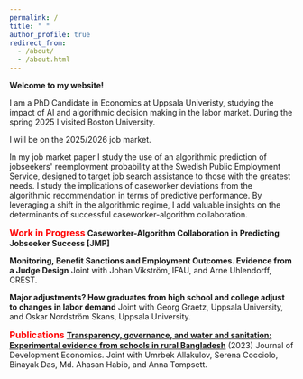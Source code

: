 ```yaml
---
permalink: /
title: " "
author_profile: true
redirect_from: 
  - /about/
  - /about.html
---
```


**Welcome to my website!** 

I am a PhD Candidate in Economics at Uppsala Univeristy, studying the impact of AI and algorithmic decision making in the labor market. During the spring 2025 I visited Boston University. 

I will be on the 2025/2026 job market.

In my job market paper I study the use of an algorithmic prediction of jobseekers' reemployment probability at the Swedish Public Employment Service, designed to target job search assistance to those with the greatest needs. I study the implications of caseworker deviations from the algorithmic recommendation in terms of predictive performance. By leveraging a shift in the algorithmic regime, I add valuable insights on the determinants of successful caseworker-algorithm collaboration. 

<span style="color:red; font-size: 1.15em">**Work in Progress**</span>
**Caseworker-Algorithm Collaboration in Predicting Jobseeker Success [JMP]**

**Monitoring, Benefit Sanctions and Employment Outcomes. Evidence from a Judge Design** 
Joint with Johan Vikström, IFAU, and Arne Uhlendorff, CREST.  

**Major adjustments? How graduates from high school and college adjust to changes in labor demand** 
Joint with Georg Graetz, Uppsala University, and Oskar Nordström Skans, Uppsala University.  

<span style="color:red; font-size: 1.15em">**Publications**</span>
[**Transparency, governance, and water and sanitation: Experimental evidence from schools in rural Bangladesh**](https://www.sciencedirect.com/science/article/pii/S0304387823000378) (2023) Journal of Development Economics. 
Joint with Umrbek Allakulov, Serena Cocciolo, Binayak Das, Md. Ahasan Habib, and Anna Tompsett.


